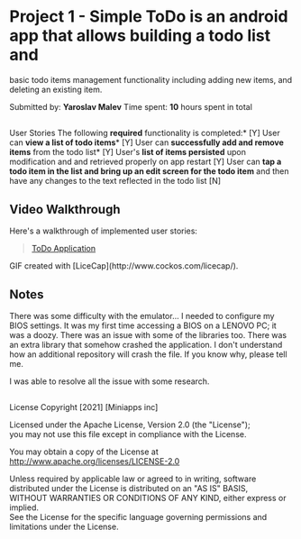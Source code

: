 # Project 1 - Simple ToDo is an android app that allows building a todo list and 
basic todo items management functionality including 
adding new items, and deleting an existing item.


Submitted by: **Yaroslav Malev**
Time spent: **10** hours spent in total

## 
User Stories
The following **required** functionality is completed:*                    [Y] 
User can **view a list of todo items***                                    [Y] 
User can **successfully add and remove items** from the todo list*         [Y] 
User's **list of items persisted** upon modification and and 
retrieved properly on app restart                                          [Y] 
User can **tap a todo item in the list and bring up an edit screen for the todo 
item** and then have any changes to the text reflected in the todo list    [N] 



## Video Walkthrough

Here's a walkthrough of implemented user stories:
<blockquote class="imgur-embed-pub" lang="en" data-id="a/aVE8mby"  ><a href="//imgur.com/a/aVE8mby">ToDo Application</a></blockquote> GIF created with [LiceCap](http://www.cockos.com/licecap/).

## Notes
There was some difficulty with the emulator... I needed to configure my BIOS settings. It was my first time accessing a BIOS on a LENOVO PC; it was a doozy.
There was an issue with some of the libraries too. There was an extra library that somehow crashed the application. I don't understand how an additional repository will crash the file. If you know why, please tell me.

I was able to resolve all the issue with some research.
## 

License
Copyright [2021] [Miniapps inc]
   
Licensed under the Apache License, Version 2.0 (the "License");   
you may not use this file except in compliance with the License.  

You may obtain a copy of the License at       
http://www.apache.org/licenses/LICENSE-2.0

Unless required by applicable law or agreed to in writing, software  
distributed under the License is distributed on an "AS IS" BASIS,   
WITHOUT WARRANTIES OR CONDITIONS OF ANY KIND, either express or implied.  
See the License for the specific language governing permissions and    
limitations under the License.
